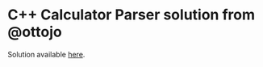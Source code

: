 # C++ Calculator Parser solution from @ottojo

Solution available [here](https://github.com/ottojo/Compilerbau/tree/main/P01).

